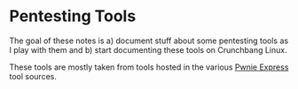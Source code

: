 # Pentesting Tools

The goal of these notes is a) document stuff about some pentesting tools as I
play with them and b) start documenting these tools on Crunchbang Linux.

These tools are mostly taken from tools hosted in the various [Pwnie
Express](https://github.com/pwnieexpress) tool sources. 
